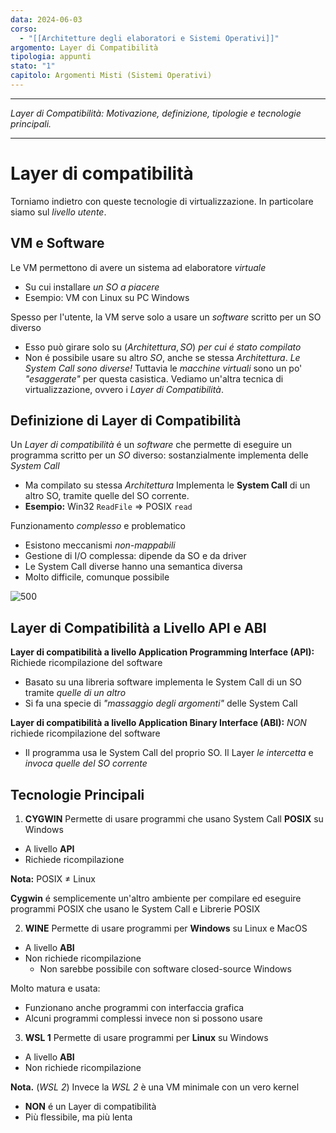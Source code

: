 ```yaml
---
data: 2024-06-03
corso:
  - "[[Architetture degli elaboratori e Sistemi Operativi]]"
argomento: Layer di Compatibilità
tipologia: appunti
stato: "1"
capitolo: Argomenti Misti (Sistemi Operativi)
---
```

- - -
*Layer di Compatibilità: Motivazione, definizione, tipologie e tecnologie principali.*
- - -
# Layer di compatibilità
Torniamo indietro con queste tecnologie di virtualizzazione. In particolare siamo sul *livello utente*.

## VM e Software
Le VM permettono di avere un sistema ad elaboratore *virtuale*
- Su cui installare *un SO a piacere*
- Esempio: VM con Linux su PC Windows

Spesso per l'utente, la VM serve solo a usare un *software* scritto per un SO diverso
- Esso può girare solo su $(Architettura,SO)$ *per cui é stato compilato*
- Non é possibile usare su altro $SO$, anche se stessa $Architettura$. *Le System Call sono diverse!* 
Tuttavia le *macchine virtuali* sono un po' *"esaggerate"* per questa casistica. Vediamo un'altra tecnica di virtualizzazione, ovvero i *Layer di Compatibilità*.

## Definizione di Layer di Compatibilità
Un *Layer di compatibilità* é un *software* che permette di eseguire un programma scritto per un $SO$ diverso: sostanzialmente implementa delle *System Call*
- Ma compilato su stessa $Architettura$
Implementa le **System Call** di un altro SO, tramite quelle del SO corrente.
- **Esempio:** Win32 `ReadFile` ⇒ POSIX `read` 

Funzionamento *complesso* e problematico
- Esistono meccanismi *non-mappabili*
- Gestione di I/O complessa: dipende da SO e da driver
- Le System Call diverse hanno una semantica diversa
- Molto difficile, comunque possibile

![500](images/sc.png)

## Layer di Compatibilità a Livello API e ABI
**Layer di compatibilità a livello Application Programming Interface (API):** Richiede ricompilazione del software
- Basato su una libreria software implementa le System Call di un SO tramite *quelle di un altro*
- Si fa una specie di *"massaggio degli argomenti"* delle System Call

**Layer di compatibilità a livello Application Binary Interface (ABI):** *NON* richiede ricompilazione del software
- Il programma usa le System Call del proprio SO. Il Layer *le intercetta* e *invoca quelle del SO corrente*

## Tecnologie Principali
1. **CYGWIN**
Permette di usare programmi che usano System Call **POSIX** su Windows
- A livello **API**
- Richiede ricompilazione

**Nota:** POSIX $\neq$ Linux

**Cygwin** é semplicemente un'altro ambiente per compilare ed eseguire programmi POSIX che usano le System Call e Librerie POSIX

2. **WINE**
Permette di usare programmi per **Windows** su Linux e MacOS
- A livello **ABI**
- Non richiede ricompilazione
  - Non sarebbe possibile con software closed-source Windows

Molto matura e usata:
- Funzionano anche programmi con interfaccia grafica
- Alcuni programmi complessi invece non si possono usare

3. **WSL 1**
Permette di usare programmi per **Linux** su Windows
- A livello **ABI**
- Non richiede ricompilazione

**Nota.** (*WSL 2*)
Invece la *WSL 2* è una VM minimale con un vero kernel
- **NON** é un Layer di compatibilità
- Più flessibile, ma più lenta

